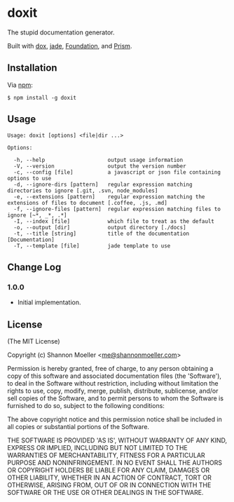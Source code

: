 doxit
=====

The stupid documentation generator.

Built with [dox][dox], [jade][jad], [Foundation][fdn], and [Prism][psm].

Installation
------------

Via [npm][npm]:

    $ npm install -g doxit

Usage
-----

    Usage: doxit [options] <file|dir ...>

    Options:

      -h, --help                    output usage information
      -V, --version                 output the version number
      -c, --config [file]           a javascript or json file containing options to use
      -d, --ignore-dirs [pattern]   regular expression matching directories to ignore [.git, .svn, node_modules]
      -e, --extensions [pattern]    regular expression matching the extensions of files to document [.coffee, .js, .md]
      -f, --ignore-files [pattern]  regular expression matching files to ignore [~*, _*, .*]
      -I, --index [file]            which file to treat as the default
      -o, --output [dir]            output directory [./docs]
      -t, --title [string]          title of the documentation [Documentation]
      -T, --template [file]         jade template to use

Change Log
----------

### 1.0.0
- Initial implementation.

License
-------

(The MIT License)

Copyright (c) Shannon Moeller &lt;me@shannonmoeller.com&gt;

Permission is hereby granted, free of charge, to any person obtaining
a copy of this software and associated documentation files (the
'Software'), to deal in the Software without restriction, including
without limitation the rights to use, copy, modify, merge, publish,
distribute, sublicense, and/or sell copies of the Software, and to
permit persons to whom the Software is furnished to do so, subject to
the following conditions:

The above copyright notice and this permission notice shall be
included in all copies or substantial portions of the Software.

THE SOFTWARE IS PROVIDED 'AS IS', WITHOUT WARRANTY OF ANY KIND,
EXPRESS OR IMPLIED, INCLUDING BUT NOT LIMITED TO THE WARRANTIES OF
MERCHANTABILITY, FITNESS FOR A PARTICULAR PURPOSE AND NONINFRINGEMENT.
IN NO EVENT SHALL THE AUTHORS OR COPYRIGHT HOLDERS BE LIABLE FOR ANY
CLAIM, DAMAGES OR OTHER LIABILITY, WHETHER IN AN ACTION OF CONTRACT,
TORT OR OTHERWISE, ARISING FROM, OUT OF OR IN CONNECTION WITH THE
SOFTWARE OR THE USE OR OTHER DEALINGS IN THE SOFTWARE.

[dox]: https://github.com/visionmedia/dox
[jad]: https://github.com/visionmedia/jade
[fdn]: https://github.com/zurb/foundation
[psm]: https://github.com/LeaVerou/prism
[npm]: http://npmjs.org/
